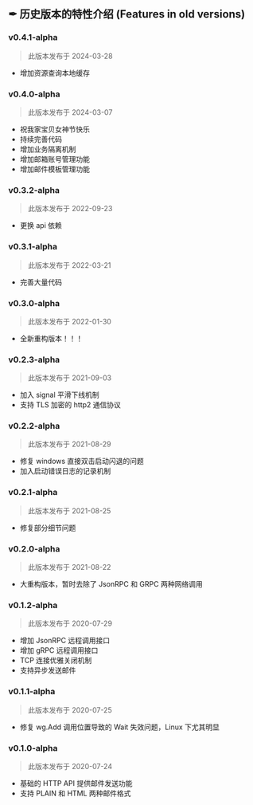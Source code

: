 ## ✒ 历史版本的特性介绍 (Features in old versions)

### v0.4.1-alpha

> 此版本发布于 2024-03-28

* 增加资源查询本地缓存

### v0.4.0-alpha

> 此版本发布于 2024-03-07

* 祝我家宝贝女神节快乐
* 持续完善代码
* 增加业务隔离机制
* 增加邮箱账号管理功能
* 增加邮件模板管理功能

### v0.3.2-alpha

> 此版本发布于 2022-09-23

* 更换 api 依赖

### v0.3.1-alpha

> 此版本发布于 2022-03-21

* 完善大量代码

### v0.3.0-alpha

> 此版本发布于 2022-01-30

* 全新重构版本！！！

### v0.2.3-alpha

> 此版本发布于 2021-09-03

* 加入 signal 平滑下线机制
* 支持 TLS 加密的 http2 通信协议

### v0.2.2-alpha

> 此版本发布于 2021-08-29

* 修复 windows 直接双击启动闪退的问题
* 加入启动错误日志的记录机制

### v0.2.1-alpha

> 此版本发布于 2021-08-25

* 修复部分细节问题

### v0.2.0-alpha

> 此版本发布于 2021-08-22

* 大重构版本，暂时去除了 JsonRPC 和 GRPC 两种网络调用

### v0.1.2-alpha

> 此版本发布于 2020-07-29

* 增加 JsonRPC 远程调用接口
* 增加 gRPC 远程调用接口
* TCP 连接优雅关闭机制
* 支持异步发送邮件

### v0.1.1-alpha

> 此版本发布于 2020-07-25

* 修复 wg.Add 调用位置导致的 Wait 失效问题，Linux 下尤其明显

### v0.1.0-alpha

> 此版本发布于 2020-07-24

* 基础的 HTTP API 提供邮件发送功能
* 支持 PLAIN 和 HTML 两种邮件格式